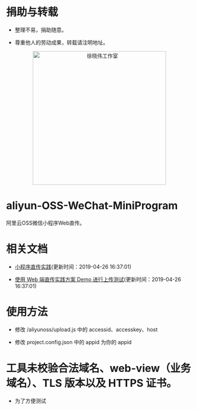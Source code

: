 # 捐助与转载

- 整理不易，捐助随意。

- 尊重他人的劳动成果，转载请注明地址。

<p align=center>
  <a href="https://xuxiaowei.com.cn">
    <img src="https://cdn2.xuxiaowei.com.cn/img/QRCode.png/xuxiaowei.com.cn" alt="徐晓伟工作室" width="360">
  </a>
</p>

# aliyun-OSS-WeChat-MiniProgram
阿里云OSS微信小程序Web直传。

# 相关文档

- [小程序直传实践](https://help.aliyun.com/document_detail/92883.html)(更新时间：2019-04-26 16:37:01)

- [使用 Web 端直传实践方案 Demo 进行上传测试](https://docs-aliyun.cn-hangzhou.oss.aliyun-inc.com/internal/oss/0.0.4/assets/sample/oss-h5-upload-js-direct.zip)(更新时间：2019-04-26 16:37:01)

# 使用方法

- 修改 /aliyunoss/upload.js 中的 accessid、accesskey、host

- 修改 project.config.json 中的 appid 为你的 appid

# 工具未校验合法域名、web-view（业务域名）、TLS 版本以及 HTTPS 证书。

- 为了方便测试